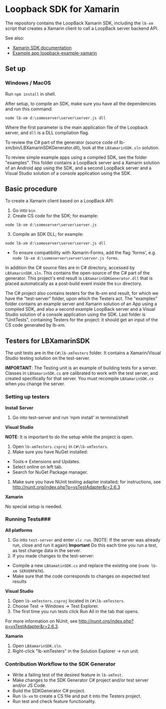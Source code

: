 # Loopback SDK for Xamarin

The repository contains the LoopBack Xamarin SDK, including the `lb-xm` script that
creates a Xamarin client to call a LoopBack server backend API.

See also:
- [Xamarin SDK documentation](http://docs.strongloop.com/display/LB/Xamarin+SDK)
- [Example app loopback-example-xamarin](https://github.com/strongloop/loopback-example-xamarin)

## Set up ##

### Windows / MacOS

Run `npm install` in shell.

After setup, to compile an SDK, make sure you have all the dependencies and run this command:

```
node lb-xm d:\someserver\server\server.js dll
```

Where the first parameter is the main application file of the Loopback server, and `dll` is a DLL compilation flag.

To review the C# part of the generator (source code of lb-xm/bin/LBXamarinSDKGenerator.dll), look at the `LBXamarinSDK.sln` solution.

To review simple example apps using a compiled SDK, see the folder "examples".
This folder contains a LoopBack server and a Xamarin solution of an Android app using the SDK, and a second LoopBack server and a Visual Studio solution of a console application using the SDK.

## Basic procedure ##

To create a Xamarin client based on a LoopBack API:

1. Go into `bin`
2. Create CS code for the SDK; for example:
 ```
 node lb-xm d:\someserver\server\server.js
 ```
3. Compile an SDK DLL; for example:
 ```
 node lb-xm d:\someserver\server\server.js dll
 ```
 - To ensure compatibility with Xamarin-Forms, add the flag 'forms', e.g. `node lb-xm d:\someserver\server\server.js forms`.

In addition the C# source files are in C# directory, accessed by `LBXamarinSDK.sln`.
This contains the open-source of the C# part of the generator. This project's end result is `LBXamarinSDKGenerator.dll` that
is placed automatically as a post-build event inside the `bin` directory.

The C# project also contains testers for the lb-xm end result, for which we have the "test-server" folder, upon which the Testers act.
The "examples" folder contains an example server and Xamarin solution of an App using a compiled SDK, and also a second example LoopBack server and a Visual Studio solution of a console application using the SDK.
Last folder is "UnitTests", containing Testers for the project: it should get an input of the CS code generated by lb-xm.

## Testers for LBXamarinSDK ##

The unit tests are in the `C#\lb-xmTesters` folder.
It contains a Xamarin/Visual Studio testing solution on the test-server.

**IMPORTANT**: The Testing unit is an example of building tests for a server.
Classes in `LBXamarinSDK.cs` are calibrated to work with the test server, and created specifically for that server.
You must recompile `LBXamarinSDK.cs` when you change the server.

### Setting up testers ###

**Install Server**

1. Go into test-server and run 'npm install' in terminal/shell

**Visual Studio**

**NOTE**: It is important to do the setup while the project is open.

1. Open `lb-xmTesters.csproj`  in `C#\lb-xmTesters`.
1. Make sure you have NuGet installed:
 - Tools-> Extensions and Updates.
 - Select online on left tab.
 - Search for NuGet Package manager.
1. Make sure you have NUnit testing adapter installed; for instructions, see http://nunit.org/index.php?p=vsTestAdapter&r=2.6.3

**Xamarin**

No special setup is needed.

### Running Tests###

**All platforms**

1. Go into `test-server` and enter `slc run`.  (NOTE: If the server was already run, close and run it again)
**Important** Do this each time you run a test, as test change data in the server.
2. If you made changes to the test-server:
 - Compile a new `LBXamatinSDK.cs` and replace the existing one (`node lb-xm SERVERPATH`).
 - Make sure that the code corresponds to changes on expected test results

**Visual Studio**

1. Open `lb-xmTesters.csproj` located in `C#\lb-xmTesters`.
2. Choose Test -> Windows -> Test Explorer.
3. The first time you run tests click Run All in the tab that opens.

For more information on NUnit, see http://nunit.org/index.php?p=vsTestAdapter&r=2.6.3.

**Xamarin**

1. Open `LBXamarinSDK.sln`.
2. Right-click "lb-xmTesters" in the Solution Explorer -> run unit.


### Contribution Workflow to the SDK Generator ###

* Write a failing test of the desired feature in `lb-xmTest`.
* Make changes to the SDK Generator C# project and/or test server and/or JS Code.
* Build the SDKGenerator C# project.
* Run `lb-xm` to create a CS file and put it into the Testers project.
* Run test and check feature functionality.
